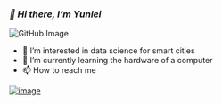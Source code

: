 
### *👋 Hi there, I’m Yunlei*
![GitHub Image](https://i.pinimg.com/originals/36/ea/33/36ea330ea35dc1e2fa1143b0f96a3d2d.jpg)
- 👀 I’m interested in data science for smart cities
- 🌱 I’m currently learning the hardware of a computer
- 📫 How to reach me

[![image](https://img.shields.io/badge/LinkedIn-0077B5?style=for-the-badge&logo=linkedin&logoColor=white)](https://www.linkedin.com/in/yunlei-wu-799558165)

<!---
Yunlei-Wu/Yunlei-Wu is a ✨ special ✨ repository because its `README.md` (this file) appears on your GitHub profile.
You can click the Preview link to take a look at your changes.
--->
